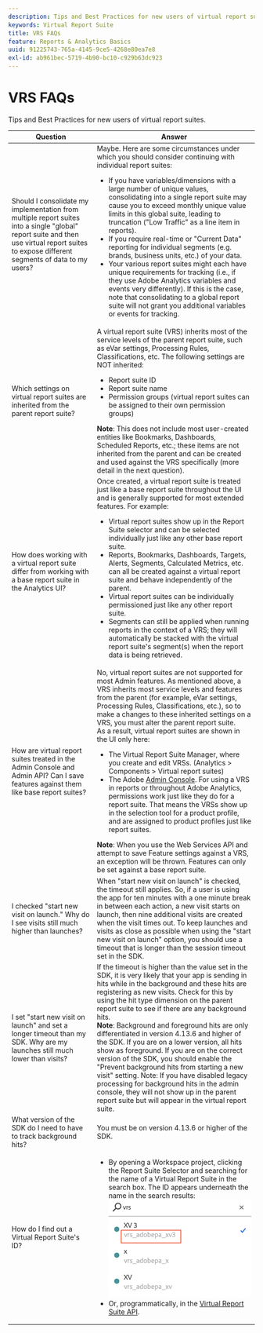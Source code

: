 ```yaml
---
description: Tips and Best Practices for new users of virtual report suites.
keywords: Virtual Report Suite
title: VRS FAQs
feature: Reports & Analytics Basics
uuid: 91225743-765a-4145-9ce5-4268e80ea7e8
exl-id: ab961bec-5719-4b90-bc10-c929b63dc923
---
```

# VRS FAQs

Tips and Best Practices for new users of virtual report suites.

| Question | Answer |
| --- | --- |
| Should I consolidate my implementation from multiple report suites into a single "global" report suite and then use virtual report suites to expose different segments of data to my users? | Maybe. Here are some circumstances under which you should consider continuing with individual report suites:<ul><li>If you have variables/dimensions with a large number of unique values, consolidating into a single report suite may cause you to exceed monthly unique value limits in this global suite, leading to truncation ("Low Traffic" as a line item in reports).</li><li>If you require real-time or "Current Data" reporting for individual segments (e.g. brands, business units, etc.) of your data.</li><li>Your various report suites might each have unique requirements for tracking (i.e., if they use Adobe Analytics variables and events very differently). If this is the case, note that consolidating to a global report suite will not grant you additional variables or events for tracking.</li></ul>|
| Which settings on virtual report suites are inherited from the parent report suite?|A virtual report suite (VRS) inherits most of the service levels of the parent report suite, such as eVar settings, Processing Rules, Classifications, etc.  The following settings are NOT inherited:<ul><li>Report suite ID</li><li>Report suite name </li><li>Permission groups (virtual report suites can be assigned to their own permission groups)</li></ul>**Note**:  This does not include most user-created entities like Bookmarks, Dashboards, Scheduled Reports, etc.; these items are not inherited from the parent and can be created and used against the VRS specifically (more detail in the next question).|
| How does working with a virtual report suite differ from working with a base report suite in the Analytics UI? | Once created, a virtual report suite is treated just like a base report suite throughout the UI and is generally supported for most extended features. For example:<ul><li>Virtual report suites show up in the Report Suite selector and can be selected individually just like any other base report suite.</li><li>Reports, Bookmarks, Dashboards, Targets, Alerts, Segments, Calculated Metrics, etc. can all be created against a virtual report suite and behave independently of the parent.</li><li>Virtual report suites can be individually permissioned just like any other report suite.</li><li>Segments can still be applied when running reports in the context of a VRS; they will automatically be stacked with the virtual report suite's segment(s) when the report data is being retrieved.</li></ul> |
| How are virtual report suites treated in the Admin Console and Admin API? Can I save features against them like base report suites? | No, virtual report suites are not supported for most Admin features. As mentioned above, a VRS inherits most service levels and features from the parent (for example, eVar settings, Processing Rules, Classifications, etc.), so to make a changes to these inherited settings on a VRS, you must alter the parent report suite.<br>As a result, virtual report suites are shown in the UI only here:<ul><li>The Virtual Report Suite Manager, where you create and edit VRSs. (Analytics > Components > Virtual report suites)</li><li>The Adobe [Admin Console](https://helpx.adobe.com/enterprise/admin-guide.html/enterprise/using/welcome.ug.html). For using a VRS in reports or throughout Adobe Analytics, permissions work just like they do for a report suite. That means the VRSs show up in the selection tool for a product profile, and are assigned to product profiles just like report suites.</li></ul>**Note**:  When you use the Web Services API and attempt to save Feature settings against a VRS, an exception will be thrown. Features can only be set against a base report suite.|
| I checked "start new visit on launch." Why do I see visits still much higher than launches? | When "start new visit on launch" is checked, the timeout still applies. So, if a user is using the app for ten minutes with a one minute break in between each action, a new visit starts on launch, then nine additional visits are created when the visit times out. To keep launches and visits as close as possible when using the "start new visit on launch" option, you should use a timeout that is longer than the session timeout set in the SDK. |
| I set "start new visit on launch" and set a longer timeout than my SDK. Why are my launches still much lower than visits? | If the timeout is higher than the value set in the SDK, it is very likely that your app is sending in hits while in the background and these hits are registering as new visits. Check for this by using the hit type dimension on the parent report suite to see if there are any background hits.<br>**Note**: Background and foreground hits are only differentiated in version 4.13.6 and higher of the SDK. If you are on a lower version, all hits show as foreground. If you are on the correct version of the SDK, you should enable the "Prevent background hits from starting a new visit" setting.    Note: If you have disabled legacy processing for background hits in the admin console, they will not show up in the parent report suite but will appear in the virtual report suite.|
| What version of the SDK do I need to have to track background hits? | You must be on version 4.13.6 or higher of the SDK. |
| How do I find out a Virtual Report Suite's ID? | <ul><li>By opening a Workspace project, clicking the Report Suite Selector and searching for the name of a Virtual Report Suite in the search box. The ID appears underneath the name in the search results:<br>![](assets/vrs-id.png)</li><li> Or, programmatically, in the [Virtual Report Suite API](https://www.adobe.io/apis/experiencecloud/analytics/docs.html#!AdobeDocs/analytics-2.0-apis/master/vrs.md).</li></ul> |
